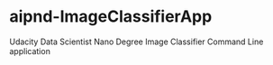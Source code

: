 # aipnd-ImageClassifierApp
Udacity Data Scientist Nano Degree Image Classifier Command Line application
